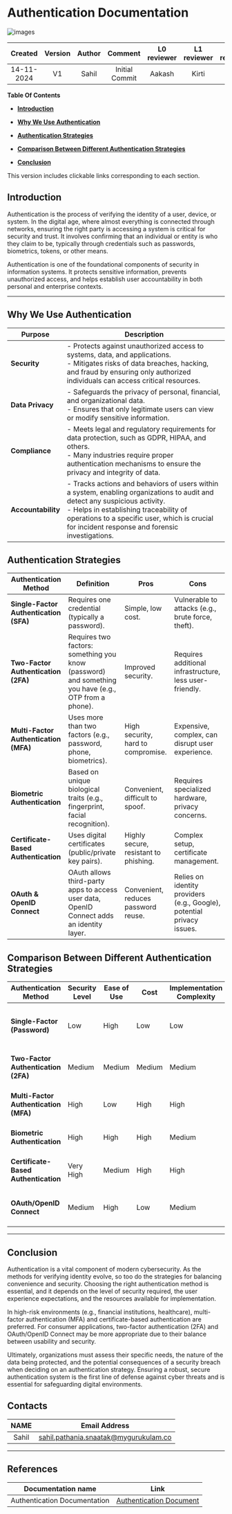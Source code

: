 # Authentication Documentation
![images](https://github.com/user-attachments/assets/539979f6-8585-4885-877d-e985f4be9eff)




| Created     |    Version   | Author | Comment | L0 reviewer | L1 reviewer | L2 reviewer |
|:------------------:|:-------------:|:-------------:|:-------------:|:---------------:|:--------:|:------------:|
| 14-11-2024   | V1   | Sahil | Initial Commit | Aakash     |Kirti      |          |  





 **Table Of Contents**                                      

- [**Introduction**](#introduction)              

 - [**Why We Use Authentication**](#why-we-use-authentication) 

 
 - [**Authentication Strategies**](#authentication-strategies) 
 
 - [**Comparison Between Different Authentication Strategies**](#comparison-between-different-authentication-strategies) 
 
 - [**Conclusion**](#conclusion)                    

This version includes clickable links corresponding to each section.

## Introduction



Authentication is the process of verifying the identity of a user, device, or system. In the digital age, where almost everything is connected through networks, ensuring the right party is accessing a system is critical for security and trust. It involves confirming that an individual or entity is who they claim to be, typically through credentials such as passwords, biometrics, tokens, or other means.

Authentication is one of the foundational components of security in information systems. It protects sensitive information, prevents unauthorized access, and helps establish user accountability in both personal and enterprise contexts.

---

## Why We Use Authentication

| **Purpose**    | **Description**                                                                                                                                               |
|----------------|---------------------------------------------------------------------------------------------------------------------------------------------------------------|
| **Security**   | - Protects against unauthorized access to systems, data, and applications. <br> - Mitigates risks of data breaches, hacking, and fraud by ensuring only authorized individuals can access critical resources. |
| **Data Privacy** | - Safeguards the privacy of personal, financial, and organizational data. <br> - Ensures that only legitimate users can view or modify sensitive information. |
| **Compliance** | - Meets legal and regulatory requirements for data protection, such as GDPR, HIPAA, and others. <br> - Many industries require proper authentication mechanisms to ensure the privacy and integrity of data. |
| **Accountability** | - Tracks actions and behaviors of users within a system, enabling organizations to audit and detect any suspicious activity. <br> - Helps in establishing traceability of operations to a specific user, which is crucial for incident response and forensic investigations. |

##  Authentication Strategies
| **Authentication Method**    | **Definition**                                               | **Pros**                                                    | **Cons**                                                |
|------------------------------|--------------------------------------------------------------|-------------------------------------------------------------|---------------------------------------------------------|
| **Single-Factor Authentication (SFA)** | Requires one credential (typically a password).            | Simple, low cost.                                           | Vulnerable to attacks (e.g., brute force, theft).       |
| **Two-Factor Authentication (2FA)**   | Requires two factors: something you know (password) and something you have (e.g., OTP from a phone). | Improved security.                                          | Requires additional infrastructure, less user-friendly. |
| **Multi-Factor Authentication (MFA)** | Uses more than two factors (e.g., password, phone, biometrics). | High security, hard to compromise.                          | Expensive, complex, can disrupt user experience.        |
| **Biometric Authentication**          | Based on unique biological traits (e.g., fingerprint, facial recognition). | Convenient, difficult to spoof.                              | Requires specialized hardware, privacy concerns.        |
| **Certificate-Based Authentication** | Uses digital certificates (public/private key pairs).      | Highly secure, resistant to phishing.                        | Complex setup, certificate management.                  |
| **OAuth & OpenID Connect**            | OAuth allows third-party apps to access user data, OpenID Connect adds an identity layer. | Convenient, reduces password reuse.                          | Relies on identity providers (e.g., Google), potential privacy issues. |



## Comparison Between Different Authentication Strategies

| Authentication Method        | Security Level | Ease of Use | Cost | Implementation Complexity | Use Cases                                       |
|------------------------------|----------------|-------------|------|---------------------------|------------------------------------------------|
| **Single-Factor (Password)**  | Low            | High        | Low  | Low                       | Personal websites, basic apps, low-risk systems |
| **Two-Factor Authentication (2FA)** | Medium         | Medium      | Medium | Medium                    | Email, banking, moderate-risk apps             |
| **Multi-Factor Authentication (MFA)** | High           | Low         | High | High                      | Enterprise systems, high-security applications |
| **Biometric Authentication**  | High           | High        | High | Medium                    | Smartphones, high-security buildings           |
| **Certificate-Based Authentication** | Very High      | Medium      | High | High                      | Corporate VPNs, cloud services, IoT devices    |
| **OAuth/OpenID Connect**      | Medium         | High        | Low  | Medium                    | Social media logins, third-party integrations  |

---

## Conclusion

Authentication is a vital component of modern cybersecurity. As the methods for verifying identity evolve, so too do the strategies for balancing convenience and security. Choosing the right authentication method is essential, and it depends on the level of security required, the user experience expectations, and the resources available for implementation.

In high-risk environments (e.g., financial institutions, healthcare), multi-factor authentication (MFA) and certificate-based authentication are preferred. For consumer applications, two-factor authentication (2FA) and OAuth/OpenID Connect may be more appropriate due to their balance between usability and security.

Ultimately, organizations must assess their specific needs, the nature of the data being protected, and the potential consequences of a security breach when deciding on an authentication strategy. Ensuring a robust, secure authentication system is the first line of defense against cyber threats and is essential for safeguarding digital environments.

## Contacts
|    NAME           |   Email Address                       |
|:-----------------:|:-------------------------------------:|
|Sahil  | sahil.pathania.snaatak@mygurukulam.co

---
## References

|  Documentation name          |   Link                       |
|:-----------------:|:-------------------------------------:|
|Authentication Documentation| [Authentication Document](https://en.wikipedia.org/wiki/Authentication)
